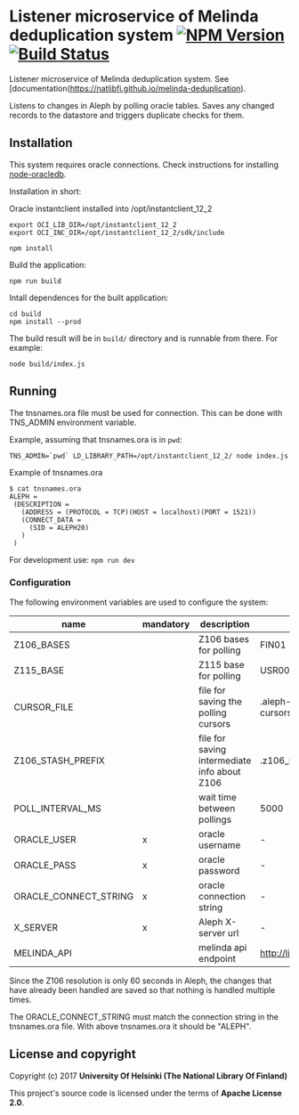 # Listener microservice of Melinda deduplication system [![NPM Version](https://img.shields.io/npm/v/@natlibfi/melinda-deduplication-listener.svg)](https://npmjs.org/package/@natlibfi/melinda-deduplication-listener) [![Build Status](https://travis-ci.org/NatLibFi/melinda-deduplication-listener.svg)](https://travis-ci.org/NatLibFi/melinda-deduplication-listener)

Listener microservice of Melinda deduplication system. See [documentation(https://natlibfi.github.io/melinda-deduplication).

Listens to changes in Aleph by polling oracle tables. Saves any changed records to the datastore and triggers duplicate checks for them.

## Installation

This system requires oracle connections. Check instructions for installing [node-oracledb](https://github.com/oracle/node-oracledb).

Installation in short:

Oracle instantclient installed into /opt/instantclient_12_2
```
export OCI_LIB_DIR=/opt/instantclient_12_2
export OCI_INC_DIR=/opt/instantclient_12_2/sdk/include

npm install

```

Build the application: 
```
npm run build 
```

Intall dependences for the built application:
```
cd build
npm install --prod
```

The build result will be in `build/` directory and is runnable from there. For example:
```
node build/index.js
```


## Running

The tnsnames.ora file must be used for connection. This can be done with TNS_ADMIN environment variable.

Example, assuming that tnsnames.ora is in `pwd`:
```
TNS_ADMIN=`pwd` LD_LIBRARY_PATH=/opt/instantclient_12_2/ node index.js
```

Example of tnsnames.ora 
```
$ cat tnsnames.ora 
ALEPH =
 (DESCRIPTION =
   (ADDRESS = (PROTOCOL = TCP)(HOST = localhost)(PORT = 1521))
   (CONNECT_DATA =
     (SID = ALEPH20)
   )
 )
```

For development use: `npm run dev`


### Configuration
The following environment variables are used to configure the system:

| name | mandatory | description | default |
|---|---|---|---|
| Z106_BASES | | Z106 bases for polling | FIN01 |
| Z115_BASE | | Z115 base for polling | USR00 |
| CURSOR_FILE | | file for saving the polling cursors | .aleph-changelistener-cursors.json |
| Z106_STASH_PREFIX | | file for saving intermediate info about Z106 | .z106_stash |
| POLL_INTERVAL_MS | | wait time between pollings | 5000 |
| ORACLE_USER | x | oracle username | -
| ORACLE_PASS | x | oracle password | -
| ORACLE_CONNECT_STRING | x | oracle connection string | -
| X_SERVER | x | Aleph X-server url | -
| MELINDA_API | | melinda api endpoint | http://libtest1.csc.fi:8992/API

Since the Z106 resolution is only 60 seconds in Aleph, the changes that have already been handled are saved so that nothing is handled multiple times.

The ORACLE_CONNECT_STRING must match the connection string in the tnsnames.ora file. With above tnsnames.ora it should be "ALEPH".

## License and copyright

Copyright (c) 2017 **University Of Helsinki (The National Library Of Finland)**

This project's source code is licensed under the terms of **Apache License 2.0**.


